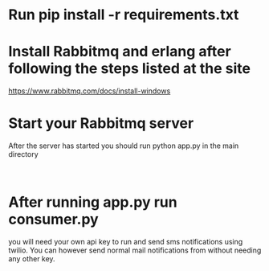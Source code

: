 # Run pip install -r requirements.txt

# Install Rabbitmq and erlang after following the steps listed at the site
https://www.rabbitmq.com/docs/install-windows

# Start your Rabbitmq server

<p> After the server has started you should run python app.py in the main directory</p>
<br>

# After running app.py run consumer.py

you will need your own api key to run and send sms notifications using twilio.
You can however send normal mail notifications from without needing any other key.